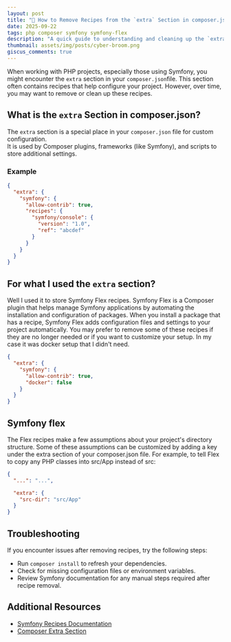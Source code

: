```yaml
---
layout: post
title: "🧹 How to Remove Recipes from the `extra` Section in composer.json"
date: 2025-09-22
tags: php composer symfony symfony-flex
description: "A quick guide to understanding and cleaning up the `extra` section in composer.json, especially Symfony recipes."
thumbnail: assets/img/posts/cyber-broom.png
giscus_comments: true
---
```


When working with PHP projects, especially those using Symfony,
you might encounter the `extra` section in your `composer.json`file.
This section often contains recipes that help configure your project.
However, over time, you may want to remove or clean up these recipes.

## What is the `extra` Section in composer.json?

The `extra` section is a special place in your `composer.json` file for custom configuration.  
It is used by Composer plugins, frameworks (like Symfony), and scripts to store additional settings.

### Example

```json
{
  "extra": {
    "symfony": {
      "allow-contrib": true,
      "recipes": {
        "symfony/console": {
          "version": "1.0",
          "ref": "abcdef"
        }
      }
    }
  }
}
```

## For what I used the `extra` section?

Well I used it to store Symfony Flex recipes.
Symfony Flex is a Composer plugin that helps manage Symfony applications by automating the installation and configuration of
packages. When you install a package that has a recipe, Symfony Flex adds configuration files and settings to your project automatically.
You may prefer to remove some of these recipes if they are no longer needed or if you want to customize your setup.
In my case it was docker setup that I didn't need.

```json
{
  "extra": {
    "symfony": {
      "allow-contrib": true,
      "docker": false
    }
  }
}
```

## Symfony flex

The Flex recipes make a few assumptions about your project's directory structure. Some of these assumptions can be customized by adding a key under the extra section of your composer.json file. For example, to tell Flex to copy any PHP classes into src/App instead of src:

```json
{
  "...": "...",

  "extra": {
    "src-dir": "src/App"
  }
}
```

## Troubleshooting

If you encounter issues after removing recipes, try the following steps:

- Run `composer install` to refresh your dependencies.
- Check for missing configuration files or environment variables.
- Review Symfony documentation for any manual steps required after recipe removal.

## Additional Resources

- [Symfony Recipes Documentation](https://symfony.com/doc/current/setup/flex.html)
- [Composer Extra Section](https://getcomposer.org/doc/04-schema.md#extra)
